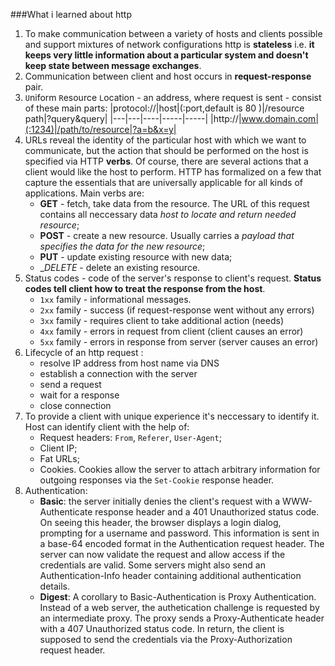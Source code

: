 ###What i learned about http
1) To make communication between a variety of hosts and clients possible and support mixtures of network configurations http is __stateless__ i.e. __it keeps very little information about a particular system and doesn't keep state between message exchanges__.
2) Communication between client and host occurs in __request-response__ pair.
3) `U`niform `R`esource `L`ocation - an address, where request is sent -  consist of these main parts:
    |protocol://|host|(:port,default is 80 )|/resource path|?query&query|
    |---|---|----|-----|-----|
    |http://|www.domain.com|(:1234)|/path/to/resource|?a=b&x=y|
4) URLs reveal the identity of the particular host with which we want to communicate, but the action that should be performed on the host is specified via HTTP __verbs__. Of course, there are several actions that a client would like the host to perform. HTTP has formalized on a few that capture the essentials that are universally applicable for all kinds of applications.
Main verbs are:
    - __GET__ - fetch, take data from the resource. The URL of this request contains all neccessary data _host to locate and return needed resource_;
    - __POST__ - create a new resource. Usually carries a _payload that specifies the data for the new resource_;
    - __PUT__ - update existing resource with new data;
    - __DELETE_ - delete an existing resource.
5) Status codes - code of the server's response to client's request. __Status codes tell client how to treat the response from the host__.
    - `1xx` family - informational messages.
    - `2xx` family - success (if request-response went without any errors)
    - `3xx` family - requires client to take additional action (needs)
    - `4xx` family - errors in request from client (client causes an error)
    - `5xx` family - errors in response from server (server causes an error)
6) Lifecycle of an http request :
    - resolve IP address from host name via DNS
    - establish a connection with the server
    - send a request
    - wait for a response
    - close connection
7) To provide a client with unique experience it's neccessary to identify it. Host can identify client with the help of:
    - Request headers: `From`, `Referer`, `User-Agent`;
    - Client IP;
    - Fat URLs;
    - Cookies. Cookies allow the server to attach arbitrary information for outgoing responses via the `Set-Cookie` response header. 
8) Authentication:
    - __Basic__: the server initially denies the client's request with a WWW-Authenticate response header and a 401 Unauthorized status code. On seeing this header, the browser displays a login dialog, prompting for a username and password. This information is sent in a base-64 encoded format in the Authentication request header. The server can now validate the request and allow access if the credentials are valid. Some servers might also send an Authentication-Info header containing additional authentication details.
    - __Digest__: A corollary to Basic-Authentication is Proxy Authentication. Instead of a web server, the authetication challenge is requested by an intermediate proxy. The proxy sends a Proxy-Authenticate header with a 407 Unauthorized status code. In return, the client is supposed to send the credentials via the Proxy-Authorization request header.